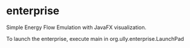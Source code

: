 # enterprise
Simple Energy Flow Emulation with JavaFX visualization.

To launch the enterprise, execute main in org.ully.enterprise.LaunchPad 
